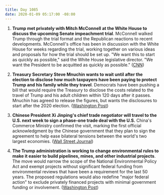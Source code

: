 ```yaml
---
title: Day 1085
date: 2020-01-09 05:17:00 -08:00
---
```


1. **Trump met privately with Mitch McConnell at the White House to discuss the upcoming Senate impeachment trial**. McConnell walked Trump through the trial format and the Republican reactions to recent developments. McConnell's office has been in discussion with the White House for weeks regarding the trial, working together on various ideas and proposals for how the trial should be set up. "We want this to start as quickly as possible," said the White House legislative director. "We want the President to be acquitted as quickly as possible." ([CNN](https://www.cnn.com/2020/01/08/politics/mcconnell-meets-trump-impeachment/index.html))

2. **Treasury Secretary Steve Mnuchin wants to wait until after the election to disclose how much taxpayers have been paying to protect Trump and his family while they travel**. Democrats have been pushing a bill that would require the Treasury to disclose the costs related to the travel of Trump and his adult children within 120 days after it passes. Mnuchin has agreed to release the figures, but wants the disclosures to start after the 2020 election. ([Washington Post](https://www.washingtonpost.com/politics/mnuchin-seeks-delay-of-proposed-disclosure-of-secret-service-spending-on-presidential-travel-until-next-year/2020/01/08/8769ea28-30da-11ea-91fd-82d4e04a3fac_story.html))

3. **Chinese President Xi Jinping's chief trade negotiator will travel to the U.S. next week to sign a phase-one trade deal with the U.S.** China's Commerce Ministry confirmed the visit, marking the first official acknowledgment by the Chinese government that they plan to sign the agreement to help ease bilateral tensions between the world's two largest economies. ([Wall Street Journal](https://www.wsj.com/articles/china-to-send-chief-trade-negotiator-to-u-s-to-sign-phase-one-deal-11578561834))

4. **The Trump administration is working to change environmental rules to make it easier to build pipelines, mines, and other industrial projects**. The move would narrow the scope of the National Environmental Policy Act and exempt projects without significant federal funding from environmental reviews that have been a requirement for the last 50 years. The proposed regulations would also redefine "major federal action" to exclude privately financed projects with minimal government funding or involvement. ([Washington Post](https://www.washingtonpost.com/climate-environment/white-house-wants-to-change-rules-to-speed-up-highway-projects-pipelines-drilling/2020/01/08/4e248fda-325a-11ea-9313-6cba89b1b9fb_story.html))